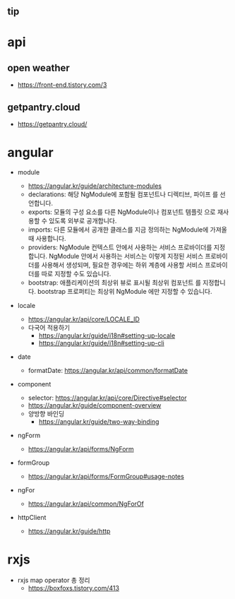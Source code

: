 tip
---
# api
## open weather
 - https://front-end.tistory.com/3

## getpantry.cloud
 - https://getpantry.cloud/


# angular
- module
  - https://angular.kr/guide/architecture-modules
  - declarations: 해당 NgModule에 포함될 컴포넌트나 디렉티브, 파이프 를 선언합니다.
  - exports: 모듈의 구성 요소를 다른 NgModule이나 컴포넌트 템플릿 으로 재사용할 수 있도록 외부로 공개합니다.
  - imports: 다른 모듈에서 공개한 클래스를 지금 정의하는 NgModule에 가져올 때 사용합니다.
  - providers: NgModule 컨텍스트 안에서 사용하는 서비스 프로바이더를 지정합니다. NgModule 안에서 사용하는 서비스는 이렇게 지정된 서비스 프로바이더를 사용해서 생성되며, 필요한 경우에는 하위 계층에 사용할 서비스 프로바이더를 따로 지정할 수도 있습니다.
  - bootstrap: 애플리케이션의 최상위 뷰로 표시될 최상위 컴포넌트 를 지정합니다. bootstrap 프로퍼티는 최상위 NgModule 에만 지정할 수 있습니다.

- locale
  - https://angular.kr/api/core/LOCALE_ID
  - 다국어 적용하기
    - https://angular.kr/guide/i18n#setting-up-locale
    - https://angular.kr/guide/i18n#setting-up-cli

- date
  - formatDate: https://angular.kr/api/common/formatDate

- component
  - selector: https://angular.kr/api/core/Directive#selector 
  - https://angular.kr/guide/component-overview
  - 양방향 바인딩
    - https://angular.kr/guide/two-way-binding

- ngForm
  - https://angular.kr/api/forms/NgForm
  
- formGroup
  - https://angular.kr/api/forms/FormGroup#usage-notes 
  
- ngFor
  - https://angular.kr/api/common/NgForOf

- httpClient
  - https://angular.kr/guide/http

# rxjs
- rxjs map operator 총 정리
  - https://boxfoxs.tistory.com/413

